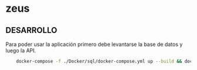 # zeus

## DESARROLLO

Para poder usar la aplicación primero debe levantarse la base de datos y luego la API.

```bash
    docker-compose -f ./Docker/sql/docker-compose.yml up --build && docker-compose up --build
```
